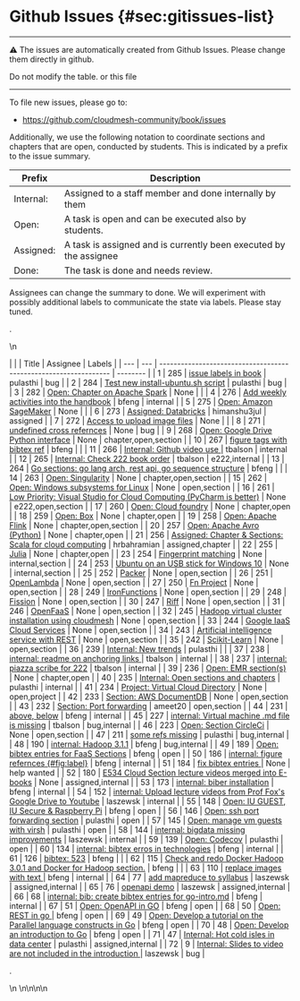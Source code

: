 # Github Issues {#sec:gitissues-list}

---

:warning: The issues are automatically created from Github Issues. Please change them directly in github.

Do not modify the table. or this file

---

To file new issues, please go to:

* <https://github.com/cloudmesh-community/book/issues>

Additionally, we use the following notation to coordinate sections and chapters that are open, conducted by students. This is indicated by a prefix to the issue summary.

| Prefix | Description |
| ----- | ---------|
| Internal: | Assigned to a staff member and done internally by them |
| Open: | A task is open and can be executed also by students. |
| Assigned: | A task is assigned and is currently been executed by the assignee |
| Done: | The task is done and needs review. |

Assignees can change the summary to done. We will experiment with possibly additional labels to communicate the state via labels. Please stay tuned.



.<div class="smalltable">\n


|  |  | Title | Assignee | Labels |
| --- | --- | ---------------------------------------------------------------- | -------- |
| 1 | 285 | [issue labels in book][i285] | pulasthi | bug |
| 2 | 284 | [Test new install-ubuntu.sh script][i284] | pulasthi | bug |
| 3 | 282 | [Open: Chapter on Apache Spark][i282] | None |  |
| 4 | 276 | [Add weekly activities into the handbook][i276] | bfeng | internal |
| 5 | 275 | [Open: Amazon SageMaker][i275] | None |  |
| 6 | 273 | [Assigned: Databricks][i273] | himanshu3jul | assigned |
| 7 | 272 | [Access to upload image files][i272] | None |  |
| 8 | 271 | [undefined cross refernces][i271] | None | bug |
| 9 | 268 | [Open: Google Drive Python interface][i268] | None | chapter,open,section |
| 10 | 267 | [figure tags with bibtex ref][i267] | bfeng |  |
| 11 | 266 | [Internal: Github video use ][i266] | tbalson | internal |
| 12 | 265 | [Internal: Check 222 book order][i265] | tbalson | e222,internal |
| 13 | 264 | [Go sections: go lang arch, rest api, go sequence structure][i264] | bfeng |  |
| 14 | 263 | [Open: Singularity][i263] | None | chapter,open,section |
| 15 | 262 | [Open: Windows subsystems for Linux][i262] | None | open,section |
| 16 | 261 | [Low Priority: Visual Studio for Cloud Computing (PyCharm is better)][i261] | None | e222,open,section |
| 17 | 260 | [Open: Cloud foundry][i260] | None | chapter,open |
| 18 | 259 | [Open: Box][i259] | None | chapter,open |
| 19 | 258 | [Open: Apache Flink][i258] | None | chapter,open,section |
| 20 | 257 | [Open: Apache Avro (Python)][i257] | None | chapter,open |
| 21 | 256 | [Assigned: Chapter & Sections: Scala for cloud computing][i256] | hrbahramian | assigned,chapter |
| 22 | 255 | [Julia][i255] | None | chapter,open |
| 23 | 254 | [Fingerprint matching][i254] | None | internal,section |
| 24 | 253 | [Ubuntu on an USB stick for Windows 10][i253] | None | internal,section |
| 25 | 252 | [Packer][i252] | None | open,section |
| 26 | 251 | [OpenLambda][i251] | None | open,section |
| 27 | 250 | [Fn Project][i250] | None | open,section |
| 28 | 249 | [IronFunctions][i249] | None | open,section |
| 29 | 248 | [Fission][i248] | None | open,section |
| 30 | 247 | [Riff][i247] | None | open,section |
| 31 | 246 | [OpenFaaS][i246] | None | open,section |
| 32 | 245 | [Hadoop virtual cluster installation using cloudmesh][i245] | None | open,section |
| 33 | 244 | [Google IaaS Cloud Services][i244] | None | open,section |
| 34 | 243 | [Artificial intelligence service with REST][i243] | None | open,section |
| 35 | 242 | [Scikit-Learn][i242] | None | open,section |
| 36 | 239 | [Internal: New trends][i239] | pulasthi |  |
| 37 | 238 | [internal: readme on anchoring links ][i238] | tbalson | internal |
| 38 | 237 | [internal: piazza scribe for 222][i237] | tbalson | internal |
| 39 | 236 | [Open: EMR section(s)][i236] | None | chapter,open |
| 40 | 235 | [Internal: Open sections and chapters][i235] | pulasthi | internal |
| 41 | 234 | [Project: Virtual Cloud Directory][i234] | None | open,project |
| 42 | 233 | [Section: AWS DocumentDB][i233] | None | open,section |
| 43 | 232 | [Section: Port forwarding][i232] | ameet20 | open,section |
| 44 | 231 | [above, below][i231] | bfeng | internal |
| 45 | 227 | [internal: Virtual machine .md file is missing][i227] | tbalson | bug,internal |
| 46 | 223 | [Open: Section CircleCi][i223] | None | open,section |
| 47 | 211 | [some refs missing][i211] | pulasthi | bug,internal |
| 48 | 190 | [internal: Hadoop 3.1.1][i190] | bfeng | bug,internal |
| 49 | 189 | [Open: bibtex entries for FaaS Sections][i189] | bfeng | open |
| 50 | 186 | [internal: figure refernces {#fig:label}][i186] | bfeng | internal |
| 51 | 184 | [fix bibtex entries ][i184] | None | help wanted |
| 52 | 180 | [E534 Cloud Section lecture videos merged into E-books][i180] | None | assigned,internal |
| 53 | 173 | [internal: biber installation][i173] | bfeng | internal |
| 54 | 152 | [internal: Upload lecture videos from Prof Fox's Google Drive to Youtube][i152] | laszewsk | internal |
| 55 | 148 | [Open: IU GUEST, IU Secure & Raspberry Pi][i148] | bfeng | open |
| 56 | 146 | [Open: ssh port forwarding section][i146] | pulasthi | open |
| 57 | 145 | [Open: manage vm guests with virsh][i145] | pulasthi | open |
| 58 | 144 | [internal: bigdata missing improvements][i144] | laszewsk | internal |
| 59 | 139 | [Open: Codecov][i139] | pulasthi | open |
| 60 | 134 | [internal: bibtex erros in technologies][i134] | bfeng | internal |
| 61 | 126 | [bibtex: 523][i126] | bfeng |  |
| 62 | 115 | [Check and redo Docker Hadoop 3.0.1 and Docker for Hadoop section.][i115] | bfeng |  |
| 63 | 110 | [replace images with text ][i110] | bfeng | internal |
| 64 | 77 | [add mapreduce to syllabus][i77] | laszewsk | assigned,internal |
| 65 | 76 | [openapi demo][i76] | laszewsk | assigned,internal |
| 66 | 68 | [internal: bib: create bibtex entries for go-intro.md][i68] | bfeng | internal |
| 67 | 51 | [Open: OpenAPI in GO][i51] | bfeng | open |
| 68 | 50 | [Open: REST in go ][i50] | bfeng | open |
| 69 | 49 | [Open: Develop a tutorial on the Parallel language constructs in Go][i49] | bfeng | open |
| 70 | 48 | [Open: Develop an introduction to Go][i48] | bfeng | open |
| 71 | 47 | [Internal: Hot cold isles in data center][i47] | pulasthi | assigned,internal |
| 72 | 9 | [Internal: Slides to video are not included in the introduction ][i9] | laszewsk | bug |

[i285]: https://github.com/cloudmesh-community/book/issues/285
[i284]: https://github.com/cloudmesh-community/book/issues/284
[i282]: https://github.com/cloudmesh-community/book/issues/282
[i276]: https://github.com/cloudmesh-community/book/issues/276
[i275]: https://github.com/cloudmesh-community/book/issues/275
[i273]: https://github.com/cloudmesh-community/book/issues/273
[i272]: https://github.com/cloudmesh-community/book/issues/272
[i271]: https://github.com/cloudmesh-community/book/issues/271
[i268]: https://github.com/cloudmesh-community/book/issues/268
[i267]: https://github.com/cloudmesh-community/book/issues/267
[i266]: https://github.com/cloudmesh-community/book/issues/266
[i265]: https://github.com/cloudmesh-community/book/issues/265
[i264]: https://github.com/cloudmesh-community/book/issues/264
[i263]: https://github.com/cloudmesh-community/book/issues/263
[i262]: https://github.com/cloudmesh-community/book/issues/262
[i261]: https://github.com/cloudmesh-community/book/issues/261
[i260]: https://github.com/cloudmesh-community/book/issues/260
[i259]: https://github.com/cloudmesh-community/book/issues/259
[i258]: https://github.com/cloudmesh-community/book/issues/258
[i257]: https://github.com/cloudmesh-community/book/issues/257
[i256]: https://github.com/cloudmesh-community/book/issues/256
[i255]: https://github.com/cloudmesh-community/book/issues/255
[i254]: https://github.com/cloudmesh-community/book/issues/254
[i253]: https://github.com/cloudmesh-community/book/issues/253
[i252]: https://github.com/cloudmesh-community/book/issues/252
[i251]: https://github.com/cloudmesh-community/book/issues/251
[i250]: https://github.com/cloudmesh-community/book/issues/250
[i249]: https://github.com/cloudmesh-community/book/issues/249
[i248]: https://github.com/cloudmesh-community/book/issues/248
[i247]: https://github.com/cloudmesh-community/book/issues/247
[i246]: https://github.com/cloudmesh-community/book/issues/246
[i245]: https://github.com/cloudmesh-community/book/issues/245
[i244]: https://github.com/cloudmesh-community/book/issues/244
[i243]: https://github.com/cloudmesh-community/book/issues/243
[i242]: https://github.com/cloudmesh-community/book/issues/242
[i239]: https://github.com/cloudmesh-community/book/issues/239
[i238]: https://github.com/cloudmesh-community/book/issues/238
[i237]: https://github.com/cloudmesh-community/book/issues/237
[i236]: https://github.com/cloudmesh-community/book/issues/236
[i235]: https://github.com/cloudmesh-community/book/issues/235
[i234]: https://github.com/cloudmesh-community/book/issues/234
[i233]: https://github.com/cloudmesh-community/book/issues/233
[i232]: https://github.com/cloudmesh-community/book/issues/232
[i231]: https://github.com/cloudmesh-community/book/issues/231
[i227]: https://github.com/cloudmesh-community/book/issues/227
[i223]: https://github.com/cloudmesh-community/book/issues/223
[i211]: https://github.com/cloudmesh-community/book/issues/211
[i190]: https://github.com/cloudmesh-community/book/issues/190
[i189]: https://github.com/cloudmesh-community/book/issues/189
[i186]: https://github.com/cloudmesh-community/book/issues/186
[i184]: https://github.com/cloudmesh-community/book/issues/184
[i180]: https://github.com/cloudmesh-community/book/issues/180
[i173]: https://github.com/cloudmesh-community/book/issues/173
[i152]: https://github.com/cloudmesh-community/book/issues/152
[i148]: https://github.com/cloudmesh-community/book/issues/148
[i146]: https://github.com/cloudmesh-community/book/issues/146
[i145]: https://github.com/cloudmesh-community/book/issues/145
[i144]: https://github.com/cloudmesh-community/book/issues/144
[i139]: https://github.com/cloudmesh-community/book/issues/139
[i134]: https://github.com/cloudmesh-community/book/issues/134
[i126]: https://github.com/cloudmesh-community/book/issues/126
[i115]: https://github.com/cloudmesh-community/book/issues/115
[i110]: https://github.com/cloudmesh-community/book/issues/110
[i77]: https://github.com/cloudmesh-community/book/issues/77
[i76]: https://github.com/cloudmesh-community/book/issues/76
[i68]: https://github.com/cloudmesh-community/book/issues/68
[i51]: https://github.com/cloudmesh-community/book/issues/51
[i50]: https://github.com/cloudmesh-community/book/issues/50
[i49]: https://github.com/cloudmesh-community/book/issues/49
[i48]: https://github.com/cloudmesh-community/book/issues/48
[i47]: https://github.com/cloudmesh-community/book/issues/47
[i9]: https://github.com/cloudmesh-community/book/issues/9


.</div>\n
\n\n\n\n

